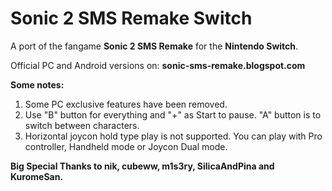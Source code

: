 # Sonic 2 SMS Remake Switch

A port of the fangame **Sonic 2 SMS Remake** for the **Nintendo Switch**.

Official PC and Android versions on: **sonic-sms-remake.blogspot.com**

**Some notes:**

1. Some PC exclusive features have been removed.
2. Use "B" button for everything and "+" as Start to pause. "A" button is to switch between characters.
3. Horizontal joycon hold type play is not supported. You can play with Pro controller, Handheld mode or Joycon Dual mode.

**Big Special Thanks to nik, cubeww, m1s3ry, SilicaAndPina and KuromeSan.**
